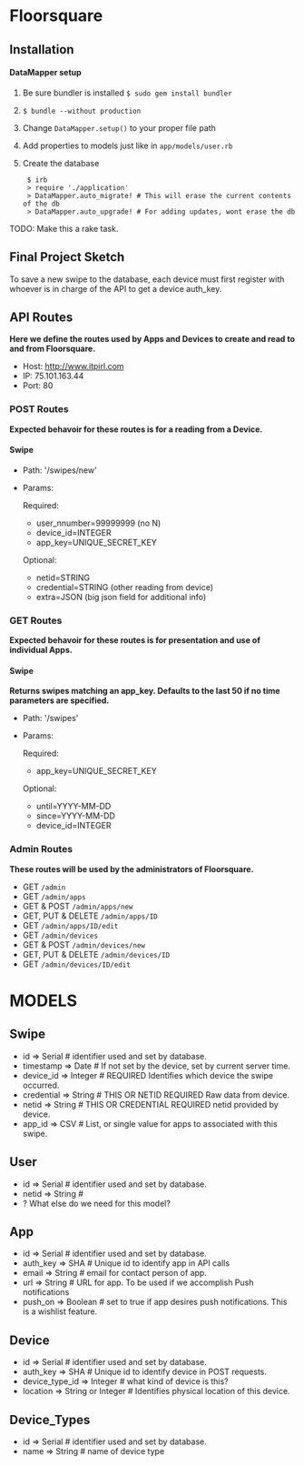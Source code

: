 # Floorsquare

Installation
------------

#### DataMapper setup

1. Be sure bundler is installed `$ sudo gem install bundler`
2. `$ bundle --without production`
3. Change `DataMapper.setup()` to your proper file path
4. Add properties to models just like in `app/models/user.rb`
5. Create the database

        $ irb
        > require './application'
        > DataMapper.auto_migrate! # This will erase the current contents of the db
        > DataMapper.auto_upgrade! # For adding updates, wont erase the db
TODO: Make this a rake task.

## Final Project Sketch

To save a new swipe to the database, each device must first register with whoever is in charge of the API to get a device auth_key. 


API Routes
----------
**Here we define the routes used by Apps and Devices to create and read to and from Floorsquare.**

- Host: http://www.itpirl.com
- IP: 75.101.163.44
- Port: 80

### POST Routes
**Expected behavoir for these routes is for a reading from a Device.**

#### Swipe

- Path: '/swipes/new'
- Params:

    Required:

    - user_nnumber=99999999 (no N)
    - device_id=INTEGER
    - app_key=UNIQUE_SECRET_KEY

    Optional:

    - netid=STRING
    - credential=STRING (other reading from device)
    - extra=JSON (big json field for additional info)

### GET Routes
**Expected behavoir for these routes is for presentation and use of individual Apps.**

#### Swipe
**Returns swipes matching an app_key. Defaults to the last 50 if no time parameters are specified.**

- Path: '/swipes'
- Params:

    Required:

    - app_key=UNIQUE_SECRET_KEY

    Optional:

    - until=YYYY-MM-DD
    - since=YYYY-MM-DD
    - device_id=INTEGER


### Admin Routes
**These routes will be used by the administrators of Floorsquare.**

- GET `/admin`
- GET `/admin/apps`
- GET & POST `/admin/apps/new`
- GET, PUT & DELETE `/admin/apps/ID`
- GET `/admin/apps/ID/edit`
- GET `/admin/devices`
- GET & POST `/admin/devices/new`
- GET, PUT & DELETE `/admin/devices/ID`
- GET `/admin/devices/ID/edit`


MODELS
==========

Swipe
----------
* id => Serial # identifier used and set by database.
* timestamp => Date # If not set by the device, set by current server time.
* device_id => Integer # REQUIRED Identifies which device the swipe occurred.
* credential => String # THIS OR NETID REQUIRED Raw data from device.
* netid => String # THIS OR CREDENTIAL REQUIRED netid provided by device.
* app_id => CSV # List, or single value for apps to associated with this swipe.

User
-----------
* id => Serial # identifier used and set by database.
* netid => String # 
* ? What else do we need for this model?

App
-----------
* id => Serial # identifier used and set by database.
* auth_key => SHA # Unique id to identify app in API calls
* email => String # email for contact person of app.
* url => String # URL for app. To be used if we accomplish Push notifications
* push_on => Boolean # set to true if app desires push notifications. This is a wishlist feature.

Device
-----------
* id => Serial # identifier used and set by database.
* auth_key => SHA # Unique id to identify device in POST requests.
* device_type_id => Integer # what kind of device is this?
* location => String or Integer # Identifies physical location of this device.

Device_Types
-----------
* id => Serial # identifier used and set by database.
* name => String # name of device type
